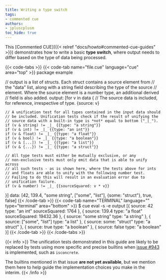 ```yaml
---
title: Writing a type switch
tags:
- commented cue
authors:
- jpluscplusm
toc_hide: true
---
```


This [Commented CUE]({{< relref "docs/howto#commented-cue-guides" >}})
demonstrates how to write a basic **type switch**, where output needs to differ
based on the type of data being processed.

{{< code-tabs >}}
{{< code-tab name="file.cue" language="cue"  area="top" >}}
package example

// output is a list of structs. Each struct contains a source element from
// the "data" list, along with a string field describing the type of the source
// element. Where the source element is a number type, an additional derived
// field is also added.
output: [for v in data {
	// The source data is included, for reference, irrespective of type.
	{source: v}

	// A unification test for all types contained in the input data should
	// be included. Unification tests check if the result of unifying the
	// source data with a built-in type is *not* equal to bottom ("_|_").
	if (v & string) != _|_ {{type: "a string"}}
	if (v & int) != _|_ {{type: "an int"}}
	if (v & float) != _|_ {{type: "a float"}}
	if (v & bool) != _|_ {{type: "a boolean"}}
	if (v & [...]) != _|_ {{type: "a list"}}
	if (v & {...}) != _|_ {{type: "a struct"}}

	// All type tests must either be mutually exclusive, or any
	// non-exclusive tests must only emit data that is able to unify across
	// all such tests - as is shown here, where the tests above for ints
	// and floats are able to unify with the following number test.
	// Failing to do this will result in an evaluation error due to
	// unification failure.
	if (v & number) != _|_ {{sourceSquared: v * v}}
}]
data: [42, 139.4, "some string", ["some", "list"], {some: "struct"}, true, false]
{{< /code-tab >}}
{{< code-tab name="TERMINAL" language="" type="terminal" area="bottom" >}}
$ cue eval -s -e output
[{
    source:        42
    type:          "an int"
    sourceSquared: 1764
}, {
    source:        139.4
    type:          "a float"
    sourceSquared: 19432.36
}, {
    source: "some string"
    type:   "a string"
}, {
    source: ["some", "list"]
    type: "a list"
}, {
    source: some: "struct"
    type: "a struct"
}, {
    source: true
    type:   "a boolean"
}, {
    source: false
    type:   "a boolean"
}]
{{< /code-tab >}}
{{< /code-tabs >}}

{{< info >}} The unification tests demonstrated in this guide are likely to be
replaced by tests using more specific and precise builtins when
[issue #943](/issue/943) <!-- TODO: can we make links to Netlify redirects smarter? A shortcode? -->
is implemented, such as `isconcrete`.

The builtins mentioned in that issue **are not yet available**, but we mention
them here to help guide the implementation choices you make in the interim.
{{< /info >}}
